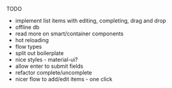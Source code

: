 TODO

- implement list items with editing, completing, drag and drop
- offline db
- read more on smart/container components
- hot reloading
- flow types
- split out boilerplate
- nice styles - material-ui?
- allow enter to submit fields
- refactor complete/uncomplete
- nicer flow to add/edit items - one click
